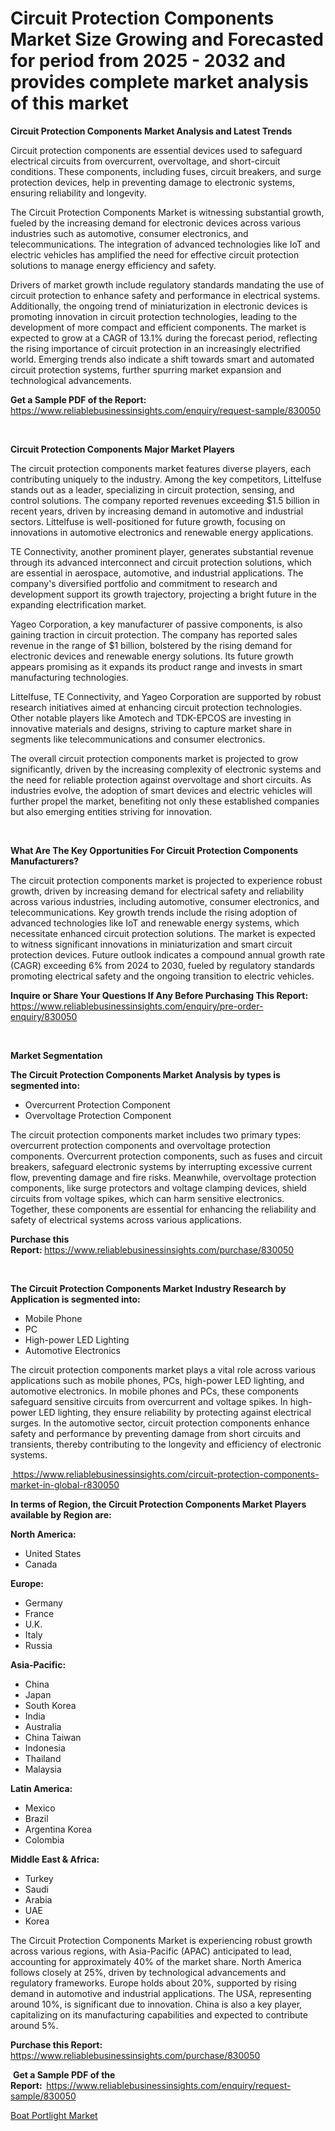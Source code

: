 <p><h1>Circuit Protection Components Market Size Growing and Forecasted for period from 2025 - 2032 and provides complete market analysis of this market</h1></p><p><strong>Circuit Protection Components Market Analysis and Latest Trends</strong></p>
<p><p>Circuit protection components are essential devices used to safeguard electrical circuits from overcurrent, overvoltage, and short-circuit conditions. These components, including fuses, circuit breakers, and surge protection devices, help in preventing damage to electronic systems, ensuring reliability and longevity. </p><p>The Circuit Protection Components Market is witnessing substantial growth, fueled by the increasing demand for electronic devices across various industries such as automotive, consumer electronics, and telecommunications. The integration of advanced technologies like IoT and electric vehicles has amplified the need for effective circuit protection solutions to manage energy efficiency and safety.</p><p>Drivers of market growth include regulatory standards mandating the use of circuit protection to enhance safety and performance in electrical systems. Additionally, the ongoing trend of miniaturization in electronic devices is promoting innovation in circuit protection technologies, leading to the development of more compact and efficient components. The market is expected to grow at a CAGR of 13.1% during the forecast period, reflecting the rising importance of circuit protection in an increasingly electrified world. Emerging trends also indicate a shift towards smart and automated circuit protection systems, further spurring market expansion and technological advancements.</p></p>
<p><strong>Get a Sample PDF of the Report:&nbsp;</strong> <a href="https://www.reliablebusinessinsights.com/enquiry/request-sample/830050?utm_campaign=3134&utm_medium=2&utm_source=Github&utm_content=ia&utm_term=06042025&utm_id=circuit-protection-components">https://www.reliablebusinessinsights.com/enquiry/request-sample/830050</a></p>
<p>&nbsp;</p>
<p><strong>Circuit Protection Components Major Market Players</strong></p>
<p><p>The circuit protection components market features diverse players, each contributing uniquely to the industry. Among the key competitors, Littelfuse stands out as a leader, specializing in circuit protection, sensing, and control solutions. The company reported revenues exceeding $1.5 billion in recent years, driven by increasing demand in automotive and industrial sectors. Littelfuse is well-positioned for future growth, focusing on innovations in automotive electronics and renewable energy applications.</p><p>TE Connectivity, another prominent player, generates substantial revenue through its advanced interconnect and circuit protection solutions, which are essential in aerospace, automotive, and industrial applications. The company's diversified portfolio and commitment to research and development support its growth trajectory, projecting a bright future in the expanding electrification market.</p><p>Yageo Corporation, a key manufacturer of passive components, is also gaining traction in circuit protection. The company has reported sales revenue in the range of $1 billion, bolstered by the rising demand for electronic devices and renewable energy solutions. Its future growth appears promising as it expands its product range and invests in smart manufacturing technologies.</p><p>Littelfuse, TE Connectivity, and Yageo Corporation are supported by robust research initiatives aimed at enhancing circuit protection technologies. Other notable players like Amotech and TDK-EPCOS are investing in innovative materials and designs, striving to capture market share in segments like telecommunications and consumer electronics.</p><p>The overall circuit protection components market is projected to grow significantly, driven by the increasing complexity of electronic systems and the need for reliable protection against overvoltage and short circuits. As industries evolve, the adoption of smart devices and electric vehicles will further propel the market, benefiting not only these established companies but also emerging entities striving for innovation.</p></p>
<p>&nbsp;</p>
<p><strong>What Are The Key Opportunities For Circuit Protection Components Manufacturers?</strong></p>
<p><p>The circuit protection components market is projected to experience robust growth, driven by increasing demand for electrical safety and reliability across various industries, including automotive, consumer electronics, and telecommunications. Key growth trends include the rising adoption of advanced technologies like IoT and renewable energy systems, which necessitate enhanced circuit protection solutions. The market is expected to witness significant innovations in miniaturization and smart circuit protection devices. Future outlook indicates a compound annual growth rate (CAGR) exceeding 6% from 2024 to 2030, fueled by regulatory standards promoting electrical safety and the ongoing transition to electric vehicles.</p></p>
<p><strong>Inquire or Share Your Questions If Any Before Purchasing This Report:</strong> <a href="https://www.reliablebusinessinsights.com/enquiry/pre-order-enquiry/830050?utm_campaign=3134&utm_medium=2&utm_source=Github&utm_content=ia&utm_term=06042025&utm_id=circuit-protection-components">https://www.reliablebusinessinsights.com/enquiry/pre-order-enquiry/830050</a></p>
<p>&nbsp;</p>
<p><strong>Market Segmentation</strong></p>
<p><strong>The Circuit Protection Components Market Analysis by types is segmented into:</strong></p>
<p><ul><li>Overcurrent Protection Component</li><li>Overvoltage Protection Component</li></ul></p>
<p><p>The circuit protection components market includes two primary types: overcurrent protection components and overvoltage protection components. Overcurrent protection components, such as fuses and circuit breakers, safeguard electronic systems by interrupting excessive current flow, preventing damage and fire risks. Meanwhile, overvoltage protection components, like surge protectors and voltage clamping devices, shield circuits from voltage spikes, which can harm sensitive electronics. Together, these components are essential for enhancing the reliability and safety of electrical systems across various applications.</p></p>
<p><strong>Purchase this Report:&nbsp;</strong><a href="https://www.reliablebusinessinsights.com/purchase/830050?utm_campaign=3134&utm_medium=2&utm_source=Github&utm_content=ia&utm_term=06042025&utm_id=circuit-protection-components">https://www.reliablebusinessinsights.com/purchase/830050</a></p>
<p>&nbsp;</p>
<p><strong>The Circuit Protection Components Market Industry Research by Application is segmented into:</strong></p>
<p><ul><li>Mobile Phone</li><li>PC</li><li>High-power LED Lighting</li><li>Automotive Electronics</li></ul></p>
<p><p>The circuit protection components market plays a vital role across various applications such as mobile phones, PCs, high-power LED lighting, and automotive electronics. In mobile phones and PCs, these components safeguard sensitive circuits from overcurrent and voltage spikes. In high-power LED lighting, they ensure reliability by protecting against electrical surges. In the automotive sector, circuit protection components enhance safety and performance by preventing damage from short circuits and transients, thereby contributing to the longevity and efficiency of electronic systems.</p></p>
<p><a href="https://www.reliablebusinessinsights.com/circuit-protection-components-market-in-global-r830050?utm_campaign=3134&utm_medium=2&utm_source=Github&utm_content=ia&utm_term=06042025&utm_id=circuit-protection-components">&nbsp;https://www.reliablebusinessinsights.com/circuit-protection-components-market-in-global-r830050</a></p>
<p><strong>In terms of Region, the Circuit Protection Components Market Players available by Region are:</strong></p>
<p>
    <p> <strong> North America: </strong>
        <ul>
            <li>United States</li>
            <li>Canada</li>
        </ul>
        </p> 
    <p> <strong> Europe: </strong>
        <ul>
            <li>Germany</li>
            <li>France</li>
            <li>U.K.</li>
            <li>Italy</li>
            <li>Russia</li>
        </ul>
        </p> 
    <p> <strong> Asia-Pacific: </strong>
        <ul>
            <li>China</li>
            <li>Japan</li>
            <li>South Korea</li>
            <li>India</li>
            <li>Australia</li>
            <li>China Taiwan</li>
            <li>Indonesia</li>
            <li>Thailand</li>
            <li>Malaysia</li>
        </ul>
        </p> 
    <p> <strong> Latin America: </strong>
        <ul>
            <li>Mexico</li>
            <li>Brazil</li>
            <li>Argentina Korea</li>
            <li>Colombia</li>
        </ul>
        </p> 
    <p> <strong> Middle East & Africa: </strong>
        <ul>
            <li>Turkey</li>
            <li>Saudi</li>
            <li>Arabia</li>
            <li>UAE</li>
            <li>Korea</li>
        </ul>
    </p>
    </p>
<p><p>The Circuit Protection Components Market is experiencing robust growth across various regions, with Asia-Pacific (APAC) anticipated to lead, accounting for approximately 40% of the market share. North America follows closely at 25%, driven by technological advancements and regulatory frameworks. Europe holds about 20%, supported by rising demand in automotive and industrial applications. The USA, representing around 10%, is significant due to innovation. China is also a key player, capitalizing on its manufacturing capabilities and expected to contribute around 5%.</p></p>
<p><strong>Purchase this Report: </strong><a href="https://www.reliablebusinessinsights.com/purchase/830050?utm_campaign=3134&utm_medium=2&utm_source=Github&utm_content=ia&utm_term=06042025&utm_id=circuit-protection-components">https://www.reliablebusinessinsights.com/purchase/830050</a></p>
<p>&nbsp;<strong>Get a Sample PDF of the Report:&nbsp;&nbsp;</strong><a href="https://www.reliablebusinessinsights.com/enquiry/request-sample/830050?utm_campaign=3134&utm_medium=2&utm_source=Github&utm_content=ia&utm_term=06042025&utm_id=circuit-protection-components">https://www.reliablebusinessinsights.com/enquiry/request-sample/830050</a></p>
<p><strong></strong></p>
<p><p><a href="https://github.com/huelarnzeba29/Market-Research-Report-List-1/blob/main/boat-portlight-market.md?utm_campaign=3134&utm_medium=2&utm_source=Github&utm_content=ia&utm_term=06042025&utm_id=circuit-protection-components">Boat Portlight Market</a></p></p>